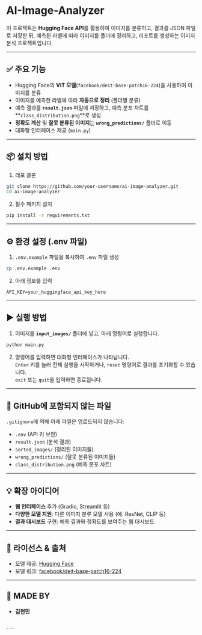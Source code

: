 # AI-Image-Analyzer

이 프로젝트는 **Hugging Face API**를 활용하여 이미지를 분류하고, 결과를 JSON 파일로 저장한 뒤, 예측된 라벨에 따라 이미지를 폴더에 정리하고, 리포트를 생성하는 이미지 분석 프로젝트입니다.

---

## ✅ 주요 기능

- Hugging Face의 **ViT 모델**(`facebook/deit-base-patch16-224`)을 사용하여 이미지를 분류
- 이미지를 예측한 라벨에 따라 **자동으로 정리** (폴더별 분류)
- 예측 결과를 **`result.json`** 파일에 저장하고, 예측 분포 차트를 **`class_distribution.png`**로 생성
- **정확도 계산** 및 **잘못 분류된 이미지**는 **`wrong_predictions/`** 폴더로 이동
- 대화형 인터페이스 제공 (`main.py`)

---

## 📦 설치 방법

1. 레포 클론

```bash
git clone https://github.com/your-username/ai-image-analyzer.git
cd ai-image-analyzer
```

2. 필수 패키지 설치

```bash
pip install -r requirements.txt
```

---

## ⚙️ 환경 설정 (.env 파일)

1. `.env.example` 파일을 복사하여 `.env` 파일 생성

```bash
cp .env.example .env
```

2. 아래 정보를 입력

```env
API_KEY=your_huggingface_api_key_here
```

---

## ▶️ 실행 방법

1. 이미지를 **`input_images/`** 폴더에 넣고, 아래 명령어로 실행합니다.

```bash
python main.py
```

2. 명령어를 입력하면 대화형 인터페이스가 나타납니다.  
   `Enter` 키를 눌러 전체 실행을 시작하거나, `reset` 명령어로 결과를 초기화할 수 있습니다.  
   `exit` 또는 `quit`을 입력하면 종료됩니다.

---

## 📂 GitHub에 포함되지 않는 파일

`.gitignore`에 의해 아래 파일은 업로드되지 않습니다:

- `.env` (API 키 보안)
- `result.json` (분석 결과)
- `sorted_images/` (정리된 이미지들)
- `wrong_predictions/` (잘못 분류된 이미지들)
- `class_distribution.png` (예측 분포 차트)

---

## 💡 확장 아이디어

- **웹 인터페이스** 추가 (Gradio, Streamlit 등)
- **다양한 모델 지원**: 다른 이미지 분류 모델 사용 (예: ResNet, CLIP 등)
- **결과 대시보드** 구현: 예측 결과와 정확도를 보여주는 웹 대시보드

---

## 🧠 라이선스 & 출처

- 모델 제공: [Hugging Face](https://huggingface.co/)
- 모델 링크: [facebook/deit-base-patch16-224](https://huggingface.co/facebook/deit-base-patch16-224)

---

## 👤 MADE BY

- **김현민**
```

---